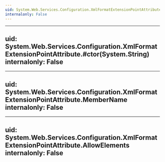 ```yaml
---
uid: System.Web.Services.Configuration.XmlFormatExtensionPointAttribute
internalonly: False
---
```


---
uid: System.Web.Services.Configuration.XmlFormatExtensionPointAttribute.#ctor(System.String)
internalonly: False
---

---
uid: System.Web.Services.Configuration.XmlFormatExtensionPointAttribute.MemberName
internalonly: False
---

---
uid: System.Web.Services.Configuration.XmlFormatExtensionPointAttribute.AllowElements
internalonly: False
---
